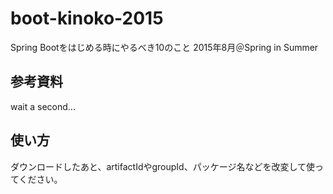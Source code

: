 # boot-kinoko-2015
Spring Bootをはじめる時にやるべき10のこと 2015年8月＠Spring in Summer

## 参考資料
wait a second...

## 使い方
ダウンロードしたあと、artifactIdやgroupId、パッケージ名などを改変して使ってください。
